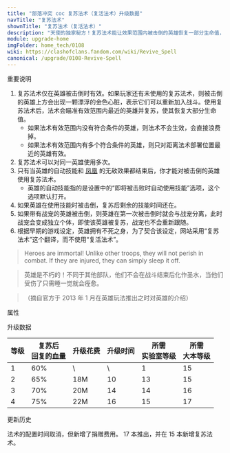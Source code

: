 ```yaml
---
title: "部落冲突 coc 复苏法术（复活法术）升级数据"
navTitle: "复苏法术"
shownTitle: "复苏法术（复活法术）"
description: "天使的独家秘方！复苏法术能让效果范围内被击倒的英雄恢复一部分生命值，重新回到战斗中。将该法术带入战斗，被击倒且可复苏的英雄上方就会出现一颗漂浮的金色心脏。升级复苏法术，可为英雄恢复更多生命值。"
module: upgrade-home
imgFolder: home_tech/0108
wiki: https://clashofclans.fandom.com/wiki/Revive_Spell
canonical: /upgrade/0108-Revive-Spell
---
```


<UnitInfo :folder="$frontmatter.imgFolder" imgSrc="Revive_Spell_info.png" :imgAlt="$frontmatter.navTitle" :description="$frontmatter.description" />

<SmallTitle>重要说明</SmallTitle>

1. 复苏法术仅在英雄被击倒时有效。如果玩家还有未使用的复苏法术，则被击倒的英雄上方会出现一颗漂浮的金色心脏，表示它们可以重新加入战斗。使用复苏法术后，法术会瞄准有效范围内最近的英雄并复苏，使其恢复大部分生命值。
    - 如果法术有效范围内没有符合条件的英雄，则法术不会生效，会直接浪费掉。
    - 如果法术有效范围内有多个符合条件的英雄，则只对距离法术部署位置最近的英雄有效。
2. 复苏法术可以对同一英雄使用多次。
3. 只有当英雄的自动技能和 [凤凰](/upgrade/0287-Phoenix) 的无敌效果都结束后，你才能对被击倒的英雄使用复苏法术。
    - 英雄的自动技能指的是设置中的“即将被击败时自动使用技能”选项，这个选项默认打开。
5. 如果英雄在使用技能时被击倒，复苏后剩余的技能时间还在。
6. 如果带有战宠的英雄被击倒，则英雄在第一次被击倒时就会与战宠分离，此时战宠会变成独立个体，即使该英雄被复苏，战宠也不会重新跟随。
7. 根据早期的游戏设定，英雄拥有不死之身，为了契合该设定，网站采用“复苏法术”这个翻译，而不使用“复活法术”。

> Heroes are immortal! Unlike other troops, they will not perish in combat. If they are injured, they can simply sleep it off.

> 英雄是不朽的！不同于其他部队，他们不会在战斗结束后化作圣水，当他们受伤了只需睡一觉就会痊愈。

> （摘自官方于 2013 年 1 月在英雄玩法推出之时对英雄的介绍）

<SmallTitle>属性</SmallTitle>

<UnitProperties>
    <UnitProperty pKey="有效半径" pValue="8 格" />
    <UnitProperty pKey="作用类型" pValue="复活英雄" />
    <UnitProperty pKey="作用目标" pValue="我方英雄" />
    <UnitProperty pKey="占用的法术空间" pValue="2" />
    <UnitProperty pKey="所需法术工厂等级" pValue="8" />
    <UnitProperty pKey="所需大本等级" pValue="15" />
    <UnitProperty pKey="法术配置时间" pValue="无" trainingSystem="2025" />
    <UnitProperty pKey="捐赠费用" pValue="6,6,18000,Elixir" :isDonationCost="true" />
</UnitProperties>

<SmallTitle>升级数据</SmallTitle>

<script setup>
const tableExtraInfo = [
    {
        "column": 2,
        "type": "cost",
        "gpClass": "research",
        "icon": "Elixir"
    },
    {
        "column": 3,
        "type": "time",
        "gpClass": "research"
    }
];
</script>

<UnitTable :tableExtraInfo="tableExtraInfo">

| 等级 |复苏后<br>回复的血量| 升级花费 |  升级时间  |所需<br>实验室等级|所需<br>大本等级|
| ---- |        ---       |    ---   |    ---    |       ----      |      ----    |
|   1  |        60%       |     \    |      \    |         1       |       15     |
|   2  |        65%       |    18M   |     10    |        13       |       15     |
|   3  |        70%       |    20M   |     14    |        14       |       16     |
|   4  |        75%       |    22M   |     16    |        15       |       17     |
</UnitTable>


<SmallTitle>更新历史</SmallTitle>

<Timeline>
    <TimelineItem date="2025/03/27">
        <TimelineRow>法术的配置时间取消，但新增了捐赠费用。</TimelineRow>
    </TimelineItem>
    <TimelineItem date="2024/11/25">
        <TimelineRow>17 本推出，并在 15 本新增复苏法术。</TimelineRow>
    </TimelineItem>
    <TimelineItem :historyBottom="true" />
</Timeline>